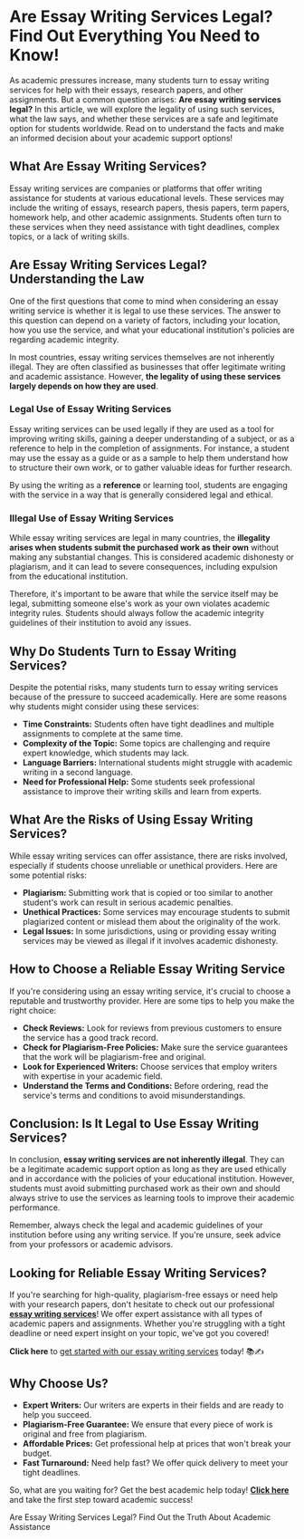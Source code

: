 <h1>Are Essay Writing Services Legal? Find Out Everything You Need to Know!</h1>

<p>As academic pressures increase, many students turn to essay writing services for help with their essays, research papers, and other assignments. But a common question arises: <strong>Are essay writing services legal?</strong> In this article, we will explore the legality of using such services, what the law says, and whether these services are a safe and legitimate option for students worldwide. Read on to understand the facts and make an informed decision about your academic support options!</p>

<h2>What Are Essay Writing Services?</h2>
<p>Essay writing services are companies or platforms that offer writing assistance for students at various educational levels. These services may include the writing of essays, research papers, thesis papers, term papers, homework help, and other academic assignments. Students often turn to these services when they need assistance with tight deadlines, complex topics, or a lack of writing skills.</p>

<h2>Are Essay Writing Services Legal? Understanding the Law</h2>
<p>One of the first questions that come to mind when considering an essay writing service is whether it is legal to use these services. The answer to this question can depend on a variety of factors, including your location, how you use the service, and what your educational institution's policies are regarding academic integrity.</p>

<p>In most countries, essay writing services themselves are not inherently illegal. They are often classified as businesses that offer legitimate writing and academic assistance. However, <strong>the legality of using these services largely depends on how they are used</strong>.</p>

<h3>Legal Use of Essay Writing Services</h3>
<p>Essay writing services can be used legally if they are used as a tool for improving writing skills, gaining a deeper understanding of a subject, or as a reference to help in the completion of assignments. For instance, a student may use the essay as a guide or as a sample to help them understand how to structure their own work, or to gather valuable ideas for further research.</p>

<p>By using the writing as a <strong>reference</strong> or learning tool, students are engaging with the service in a way that is generally considered legal and ethical.</p>

<h3>Illegal Use of Essay Writing Services</h3>
<p>While essay writing services are legal in many countries, the <strong>illegality arises when students submit the purchased work as their own</strong> without making any substantial changes. This is considered academic dishonesty or plagiarism, and it can lead to severe consequences, including expulsion from the educational institution.</p>

<p>Therefore, it's important to be aware that while the service itself may be legal, submitting someone else's work as your own violates academic integrity rules. Students should always follow the academic integrity guidelines of their institution to avoid any issues.</p>

<h2>Why Do Students Turn to Essay Writing Services?</h2>
<p>Despite the potential risks, many students turn to essay writing services because of the pressure to succeed academically. Here are some reasons why students might consider using these services:</p>

<ul>
  <li><strong>Time Constraints:</strong> Students often have tight deadlines and multiple assignments to complete at the same time.</li>
  <li><strong>Complexity of the Topic:</strong> Some topics are challenging and require expert knowledge, which students may lack.</li>
  <li><strong>Language Barriers:</strong> International students might struggle with academic writing in a second language.</li>
  <li><strong>Need for Professional Help:</strong> Some students seek professional assistance to improve their writing skills and learn from experts.</li>
</ul>

<h2>What Are the Risks of Using Essay Writing Services?</h2>
<p>While essay writing services can offer assistance, there are risks involved, especially if students choose unreliable or unethical providers. Here are some potential risks:</p>

<ul>
  <li><strong>Plagiarism:</strong> Submitting work that is copied or too similar to another student's work can result in serious academic penalties.</li>
  <li><strong>Unethical Practices:</strong> Some services may encourage students to submit plagiarized content or mislead them about the originality of the work.</li>
  <li><strong>Legal Issues:</strong> In some jurisdictions, using or providing essay writing services may be viewed as illegal if it involves academic dishonesty.</li>
</ul>

<h2>How to Choose a Reliable Essay Writing Service</h2>
<p>If you're considering using an essay writing service, it's crucial to choose a reputable and trustworthy provider. Here are some tips to help you make the right choice:</p>

<ul>
  <li><strong>Check Reviews:</strong> Look for reviews from previous customers to ensure the service has a good track record.</li>
  <li><strong>Check for Plagiarism-Free Policies:</strong> Make sure the service guarantees that the work will be plagiarism-free and original.</li>
  <li><strong>Look for Experienced Writers:</strong> Choose services that employ writers with expertise in your academic field.</li>
  <li><strong>Understand the Terms and Conditions:</strong> Before ordering, read the service's terms and conditions to avoid misunderstandings.</li>
</ul>

<h2>Conclusion: Is It Legal to Use Essay Writing Services?</h2>
<p>In conclusion, <strong>essay writing services are not inherently illegal</strong>. They can be a legitimate academic support option as long as they are used ethically and in accordance with the policies of your educational institution. However, students must avoid submitting purchased work as their own and should always strive to use the services as learning tools to improve their academic performance.</p>

<p>Remember, always check the legal and academic guidelines of your institution before using any writing service. If you're unsure, seek advice from your professors or academic advisors.</p>

<h2>Looking for Reliable Essay Writing Services?</h2>
<p>If you're searching for high-quality, plagiarism-free essays or need help with your research papers, don't hesitate to check out our professional <a href="https://tinyurl.com/topessay?keyword=are+essay+writing+services+legal" target="_blank"><strong>essay writing services</strong></a>! We offer expert assistance with all types of academic papers and assignments. Whether you're struggling with a tight deadline or need expert insight on your topic, we've got you covered!</p>

<p><strong>Click here</strong> to <a href="https://tinyurl.com/topessay?keyword=are+essay+writing+services+legal" target="_blank">get started with our essay writing services</a> today! 📚✍️</p>

<h2>Why Choose Us?</h2>
<ul>
  <li><strong>Expert Writers:</strong> Our writers are experts in their fields and are ready to help you succeed.</li>
  <li><strong>Plagiarism-Free Guarantee:</strong> We ensure that every piece of work is original and free from plagiarism.</li>
  <li><strong>Affordable Prices:</strong> Get professional help at prices that won't break your budget.</li>
  <li><strong>Fast Turnaround:</strong> Need help fast? We offer quick delivery to meet your tight deadlines.</li>
</ul>

<p>So, what are you waiting for? Get the best academic help today! <a href="https://tinyurl.com/topessay?keyword=are+essay+writing+services+legal" target="_blank"><strong>Click here</strong></a> and take the first step toward academic success!</p>
Are Essay Writing Services Legal? Find Out the Truth About Academic Assistance
